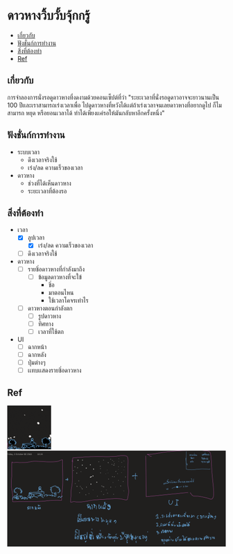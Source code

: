 # ดาวหางวิ้บวั้บจุ้กกรู้
* [เกี่ยวกับ](#เกี่ยวกับ)
* [ฟังชั่นก์การทำงาน](#ฟังชั่นก์การทำงาน)
* [สิ่งที่ต้องทำ](#สิ่งที่ต้องทำ)
* [Ref](#Ref)

## เกี่ยวกับ
การจำลองการนั่งรอดูดาวหางที่งดงามด้วยคอนเซ็ปต์ที่ว่า "ระยะเวลาที่นั่งรอดูดาวอาจจะยาวนานเป็น 100 ปีเเละเราสามารถเร่งเวลาเพื่อ ไปดูดาวหางที่หวังได้เเต่ถ้าเร่งเวลาจนเลยดาวหางที่อยากดูไป ก็ไมสามารถ หยุด หรือยอนเวลาได้ ทำได้เพียงเเค่รอให้มันกลับหาอีกครั้งหนึ่ง"

## ฟังชั่นก์การทำงาน
*  ระบบเวลา
	* ดึงเวลาจริงใช้
	* เร่ง/ลด ความเร็วของเวลา
* ดาวหาง
	* ช่วงที่ได้เห็นดาวหาง
	* ระยะเวลาที่ต้องรอ
## สิ่งที่ต้องทำ
* เวลา
	* [X] ลูปเวลา
		* [X] เร่ง/ลด ความเร็วของเวลา
	* [ ] ดึงเวลาจริงใช้
* ดาวหาง
	* [ ] รายชิ่อดาวหางที่กำลังมาถึง
		* [ ] ข้อมูลดาวหางที่จะใข้
			* ชิ่อ
			* มาตอนไหน
			* ใช้เวลาโคจรเท่าไร
	* [ ] ดาวหางตอนกำลังตก
		* [ ] รูปดาวหาง
		* [ ] ทิศทาง
		* [ ] เวลาที่ใช้ตก
* UI
	* [ ] ฉากหน้า
	* [ ] ฉากหลัง
	* [ ] ปุ่มต่างๆ
	* [ ] เเทบเเสดงรายชิ่อดาวหาง
## Ref
<img src="img/ref.gif" width="20%" height="20%"   />
<img src="img/planreadme.png"   />
